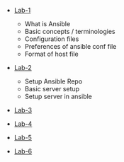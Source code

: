 - [Lab-1](./Lab-1/Readme.md)
    - What is Ansible
    - Basic concepts / terminologies
    - Configuration files
    - Preferences of ansible conf file
    - Format of host file

- [Lab-2](./Lab-2/Readme.md)
    - Setup Ansible Repo
    - Basic server setup
    - Setup server in ansible

- [Lab-3](./Lab-3/Readme.md)

- [Lab-4](./Lab-4/Readme.md)

- [Lab-5](./Lab-5/Readme.md)

- [Lab-6](./Lab-6/Readme.md)